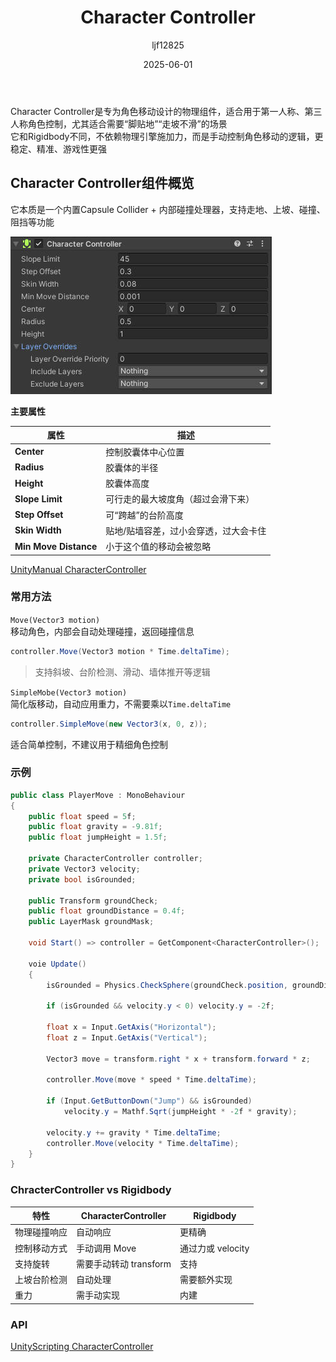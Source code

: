 ﻿---
title: "Character Controller"
date: 2025-06-01
categories: [Note]
tags: [Unity, Component, Physics System]
author: "ljf12825"
summary: Introduction of Character Controller in Unity. Usage of Character Controller. Implement of Character Controller.
---
Character Controller是专为角色移动设计的物理组件，适合用于第一人称、第三人称角色控制，尤其适合需要“脚贴地”“走坡不滑”的场景  
它和Rigidbody不同，不依赖物理引擎施加力，而是手动控制角色移动的逻辑，更稳定、精准、游戏性更强  

## Character Controller组件概览
它本质是一个内置Capsule Collider + 内部碰撞处理器，支持走地、上坡、碰撞、阻挡等功能  

![CharacterControllerPanel](/images/Blog/CharacterControllerPanel.jpg)

**主要属性**

| 属性                    | 描述                  |
| --------------------- | ------------------- |
| **Center**            | 控制胶囊体中心位置           |
| **Radius**            | 胶囊体的半径              |
| **Height**            | 胶囊体高度               |
| **Slope Limit**       | 可行走的最大坡度角（超过会滑下来）   |
| **Step Offset**       | 可“跨越”的台阶高度          |
| **Skin Width**        | 贴地/贴墙容差，过小会穿透，过大会卡住 |
| **Min Move Distance** | 小于这个值的移动会被忽略        |

[UnityManual CharacterController](https://docs.unity3d.com/Manual/class-CharacterController.html)

### 常用方法
`Move(Vector3 motion)`  
移动角色，内部会自动处理碰撞，返回碰撞信息
```cs
controller.Move(Vector3 motion * Time.deltaTime);
```
> 支持斜坡、台阶检测、滑动、墙体推开等逻辑

`SimpleMobe(Vector3 motion)`  
简化版移动，自动应用重力，不需要乘以`Time.deltaTime`  
```cs
controller.SimpleMove(new Vector3(x, 0, z));
```
适合简单控制，不建议用于精细角色控制

### 示例
```cs
public class PlayerMove : MonoBehaviour
{
    public float speed = 5f;
    public float gravity = -9.81f;
    public float jumpHeight = 1.5f;

    private CharacterController controller;
    private Vector3 velocity;
    private bool isGrounded;

    public Transform groundCheck;
    public float groundDistance = 0.4f;
    public LayerMask groundMask;

    void Start() => controller = GetComponent<CharacterController>();

    voie Update()
    {
        isGrounded = Physics.CheckSphere(groundCheck.position, groundDistance, groundMask);

        if (isGrounded && velocity.y < 0) velocity.y = -2f;

        float x = Input.GetAxis("Horizontal");
        float z = Input.GetAxis("Vertical");

        Vector3 move = transform.right * x + transform.forward * z;

        controller.Move(move * speed * Time.deltaTime);

        if (Input.GetButtonDown("Jump") && isGrounded)
            velocity.y = Mathf.Sqrt(jumpHeight * -2f * gravity);
        
        velocity.y += gravity * Time.deltaTime;
        controller.Move(velocity * Time.deltaTime);
    }
}
```
### ChracterController vs Rigidbody

| 特性     | CharacterController | Rigidbody     |
| ------ | ------------------- | ------------- |
| 物理碰撞响应 |  自动响应              |  更精确         |
| 控制移动方式 | 手动调用 Move           | 通过力或 velocity |
| 支持旋转   |  需要手动转动 transform  | 支持             |
| 上坡台阶检测 |  自动处理              |  需要额外实现      |
| 重力     |  需手动实现             |  内建          |


### API

[UnityScripting CharacterController](https://docs.unity3d.com/ScriptReference/CharacterController.html)

